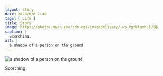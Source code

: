 ```yaml
---
layout: story
date: 2023/6/8 7:40
tags: [ Life ]
title: Story
image: https://photos.muan.dev/cdn-cgi/imagedelivery/-wp_VgtWlgmh1JURQ8t1mg/8f85ccea-f896-4eba-c000-b69012857e00/public
caption: |
  Scorching.
alt: |
  a shadow of a person on the ground
---
```


![a shadow of a person on the ground](https://photos.muan.dev/cdn-cgi/imagedelivery/-wp_VgtWlgmh1JURQ8t1mg/8f85ccea-f896-4eba-c000-b69012857e00/public)

Scorching.
